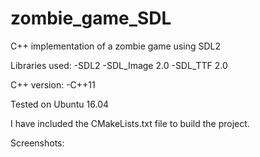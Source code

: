 # zombie_game_SDL
C++ implementation of a zombie game using SDL2

Libraries used:
-SDL2
-SDL_Image 2.0
-SDL_TTF 2.0

C++ version:
-C++11

Tested on Ubuntu 16.04

I have included the CMakeLists.txt file to build the project.

Screenshots:
